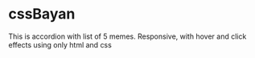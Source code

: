 # cssBayan
This is accordion with list of 5 memes. Responsive, with hover and click effects using only html and css
